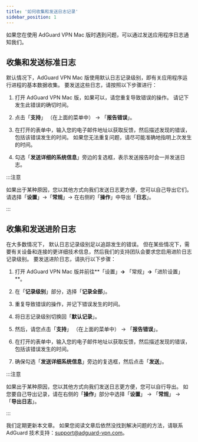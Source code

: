 ```yaml
---
title: '如何收集和发送日志记录'
sidebar_position: 1
---
```


如果您在使用 AdGuard VPN Mac 版时遇到问题，可以通过发送应用程序日志通知我们。

## 收集和发送标准日志

默认情况下，AdGuard VPN Mac 版使用默认日志记录级别，即有关应用程序运行进程的基本数据收集。 要发送这些日志，请按照以下步骤进行：

1. 打开 AdGuard VPN Mac 版，如果可以，请您重复导致错误的操作。 请记下发生此错误的确切时间。

2. 点击「**支持**」 （在上面的菜单中） → 「**报告错误**」。

3. 在打开的表单中，输入您的电子邮件地址以获取反馈，然后描述发现的错误，包括该错误发生的时间。 如果您无法重复问题，请尽可能准确地指明上次发生的时间。

4. 勾选「**发送详细的系统信息**」旁边的复选框，表示发送报告时会一并发送日志。

:::注意

如果出于某种原因，您以其他方式向我们发送日志更方便，您可以自己导出它们。 请选择「**设置**」→「**常规**」→ 在右侧的「**操作**」中导出「**日志**」。

:::

## 收集和发送进阶日志

在大多数情况下， 默认日志记录级别足以追踪发生的错误。 但在某些情况下，需要有关设备和连接的更详细技术信息，然后我们的支持团队会要求您启用进阶日志记录级别。 要发送进阶日志，请执行以下步骤：

1. 打开 AdGuard VPN Mac 版并前往**「设置」**→** 「常规」**→**「进阶设置」**。

2. 在「**记录级别**」部分，选择「**记录全部**」。

3. 重复导致错误的操作，并记下错误发生的时间。

4. 将日志记录级别切换回「**默认记录**」。

5. 然后，请您点击「**支持**」 （在上面的菜单中） → 「**报告错误**」。

6. 在打开的表单中，输入您的电子邮件地址以获取反馈，然后描述发现的错误，包括该错误发生的时间。

7. 确保勾选「**发送详细系统信息**」旁边的复选框，然后点击「**发送**」。

:::注意

如果出于某种原因，您以其他方式向我们发送日志更方便，您可以自行导出。 如您要自己导出记录，请在右侧的「**操作**」部分中选择「**设置**」 → 「**常规**」 → 「**导出日志**」。

:::

我们定期更新本文章。 如果您阅读文章后依然没找到解决问题的方法，请联系 AdGuard 技术支持：support@adguard-vpn.com。
